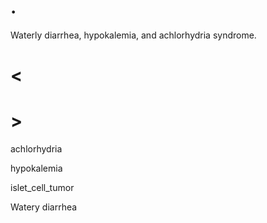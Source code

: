 # .

Waterly diarrhea, hypokalemia, and achlorhydria syndrome.

# <

# >

achlorhydria

hypokalemia

islet_cell_tumor

Watery diarrhea
